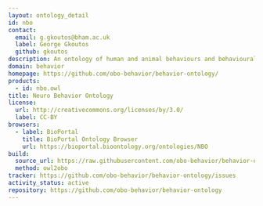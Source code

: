 ```yaml
---
layout: ontology_detail
id: nbo
contact:
  email: g.gkoutos@bham.ac.uk
  label: George Gkoutos
  github: gkoutos
description: An ontology of human and animal behaviours and behavioural phenotypes
domain: behavior
homepage: https://github.com/obo-behavior/behavior-ontology/
products:
  - id: nbo.owl
title: Neuro Behavior Ontology
license:
  url: http://creativecommons.org/licenses/by/3.0/
  label: CC-BY
browsers:
  - label: BioPortal
    title: BioPortal Ontology Browser
    url: https://bioportal.bioontology.org/ontologies/NBO
build:
  source_url: https://raw.githubusercontent.com/obo-behavior/behavior-ontology/master/nbo.owl
  method: owl2obo
tracker: https://github.com/obo-behavior/behavior-ontology/issues
activity_status: active
repository: https://github.com/obo-behavior/behavior-ontology
---
```

